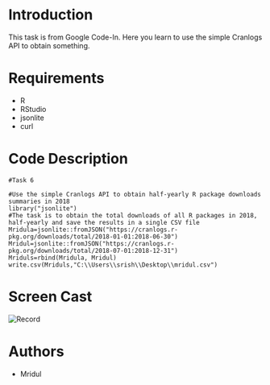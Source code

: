 # Introduction
This task is from Google Code-In. Here you learn to use the simple Cranlogs API to obtain something. 

# Requirements
- R
- RStudio
- jsonlite
- curl

# Code Description
```
#Task 6

#Use the simple Cranlogs API to obtain half-yearly R package downloads summaries in 2018
library("jsonlite")
#The task is to obtain the total downloads of all R packages in 2018, half-yearly and save the results in a single CSV file
Mridula=jsonlite::fromJSON("https://cranlogs.r-pkg.org/downloads/total/2018-01-01:2018-06-30")
Mridul=jsonlite::fromJSON("https://cranlogs.r-pkg.org/downloads/total/2018-07-01:2018-12-31")
Mriduls=rbind(Mridula, Mridul)
write.csv(Mriduls,"C:\\Users\\srish\\Desktop\\mridul.csv")
```
# Screen Cast
![Record]()

# Authors
- Mridul
